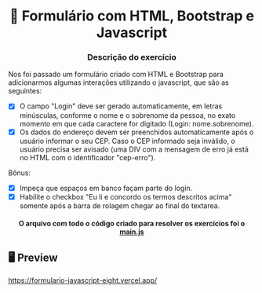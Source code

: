  <h1 align="center">📃 Formulário com HTML, Bootstrap e Javascript</h1>

<h3 align="center">Descrição do exercício</h3>

Nos foi passado um formulário criado com HTML e Bootstrap para adicionarmos algumas interações utilizando o javascript, que são as seguintes:

- [x] O campo "Login" deve ser gerado automaticamente, em letras minúsculas, conforme o nome e o sobrenome da pessoa, no exato momento em que cada caractere for digitado (Login: nome.sobrenome).
- [x] Os dados do endereço devem ser preenchidos automaticamente após o usuário informar o seu CEP. Caso o CEP informado seja inválido, o usuário precisa ser avisado (uma DIV com a mensagem de erro já está no HTML com o identificador "cep-erro").

Bônus:
* [x] Impeça que espaços em banco façam parte do login.
* [x] Habilite o checkbox "Eu li e concordo os termos descritos acima" somente após a barra de rolagem chegar ao final do textarea.

<h4 align="center">O arquivo com todo o código criado para resolver os exercícios foi o <a href="https://github.com/fabianojunior139/Formulario-javascript/blob/main/main.js">main.js<a></h4>

## 🖥 Preview
https://formulario-javascript-eight.vercel.app/
